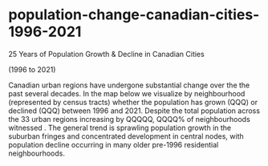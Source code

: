 # population-change-canadian-cities-1996-2021

25 Years of Population Growth & Decline in Canadian Cities

(1996 to 2021)

Canadian urban regions have undergone substantial change over the the past several decades. In the map below we visualize by neighbourhood (represented by census tracts) whether the population has grown (QQQ) or declined (QQQ) between 1996 and 2021. Despite the total population across the 33 urban regions increasing by QQQQQ, QQQQ% of neighbourhoods witnessed . The general trend is sprawling population growth in the suburban fringes and concentrated development in central nodes, with population decline occurring in many older pre-1996 residential neighbourhoods.